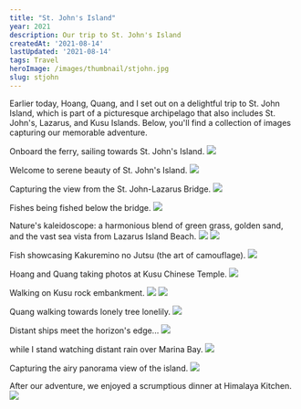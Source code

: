 ```yaml
---
title: "St. John's Island"
year: 2021
description: Our trip to St. John's Island
createdAt: '2021-08-14'
lastUpdated: '2021-08-14'
tags: Travel
heroImage: /images/thumbnail/stjohn.jpg
slug: stjohn
---
```



Earlier today, Hoang, Quang, and I set out on a delightful trip to St. John Island, which is part of a picturesque archipelago that also includes St. John's, Lazarus, and Kusu Islands. Below, you'll find a collection of images capturing our memorable adventure.

Onboard the ferry, sailing towards St. John's Island.
<img src="/images/blog/stjohn/1.jpg">

Welcome to serene beauty of St. John's Island.
<img src="/images/blog/stjohn/2.jpg">

Capturing the view from the St. John-Lazarus Bridge.
<img src="/images/blog/stjohn/3.jpg">

Fishes being fished below the bridge.
<img src="/images/blog/stjohn/4.jpg">

Nature's kaleidoscope: a harmonious blend of green grass, golden sand, and the vast sea vista from Lazarus Island Beach.
<img src="/images/blog/stjohn/5.jpg">
<img src="/images/blog/stjohn/6.jpg">

Fish showcasing Kakuremino no Jutsu (the art of camouflage).
<img src="/images/blog/stjohn/7.jpg">

Hoang and Quang taking photos at Kusu Chinese Temple.
<img src="/images/blog/stjohn/8.jpg">

Walking on Kusu rock embankment.
<img src="/images/blog/stjohn/9.jpg">
<img src="/images/blog/stjohn/10.jpg">

Quang walking towards lonely tree lonelily.
<img src="/images/blog/stjohn/11.jpg">

Distant ships meet the horizon's edge...
<img src="/images/blog/stjohn/12.jpg">

while I stand watching distant rain over Marina Bay.
<img src="/images/blog/stjohn/13.jpg">

Capturing the airy panorama view of the island.
<img src="/images/blog/stjohn/14.jpg">

After our adventure, we enjoyed a scrumptious dinner at Himalaya Kitchen.
<img src="/images/blog/stjohn/15.jpg">
